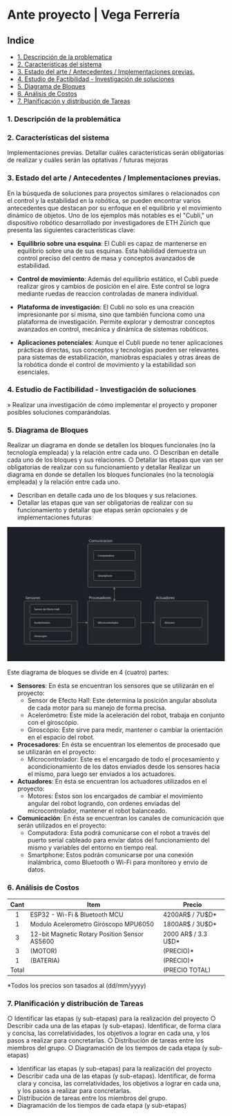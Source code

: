 # Ante proyecto | Vega Ferrería <!-- omit from toc -->

## Indice <!-- omit from toc -->
- [1. Descripción de la problematica](#1-descripción-de-la-problematica)
- [2. Características del sistema](#2-características-del-sistema)
- [3. Estado del arte / Antecedentes / Implementaciones previas.](#3-estado-del-arte--antecedentes--implementaciones-previas)
- [4. Estudio de Factibilidad - Investigación de soluciones](#4-estudio-de-factibilidad---investigación-de-soluciones)
- [5. Diagrama de Bloques](#5-diagrama-de-bloques)
- [6. Análisis de Costos](#6-análisis-de-costos)
- [7. Planificación y distribución de Tareas](#7-planificación-y-distribución-de-tareas)


### 1. Descripción de la problemática



### 2. Características del sistema
Implementaciones previas.
Detallar cuáles características serán obligatorias de realizar y cuáles serán las optativas / futuras mejoras
### 3. Estado del arte / Antecedentes / Implementaciones previas.
En la búsqueda de soluciones para proyectos similares o relacionados con el control y la estabilidad en la robótica, se pueden encontrar varios antecedentes que destacan por su enfoque en el equilibrio y el movimiento dinámico de objetos. Uno de los ejemplos más notables es el "Cubli," un dispositivo robótico desarrollado por investigadores de ETH Zürich que presenta las siguientes características clave:

- **Equilibrio sobre una esquina**: El Cubli es capaz de mantenerse en equilibrio sobre una de sus esquinas. Esta habilidad demuestra un control preciso del centro de masa y conceptos avanzados de estabilidad.

- **Control de movimiento**: Además del equilibrio estático, el Cubli puede realizar giros y cambios de posición en el aire. Este control se logra mediante ruedas de reaccion controladas de manera individual.

- **Plataforma de investigación**: El Cubli no solo es una creación impresionante por sí misma, sino que también funciona como una plataforma de investigación. Permite explorar y demostrar conceptos avanzados en control, mecánica y dinámica de sistemas robóticos.

- **Aplicaciones potenciales**: Aunque el Cubli puede no tener aplicaciones prácticas directas, sus conceptos y tecnologías pueden ser relevantes para sistemas de estabilización, maniobras espaciales y otras áreas de la robótica donde el control de movimiento y la estabilidad son esenciales.

### 4. Estudio de Factibilidad - Investigación de soluciones 
» Realizar una investigación de cómo implementar el proyecto y proponer posibles soluciones comparándolas.



### 5. Diagrama de Bloques 
Realizar un diagrama en donde se detallen los bloques funcionales (no la tecnología
empleada) y la relación entre cada uno.
○ Describan en detalle cada uno de los bloques y sus relaciones.
○ Detallar las etapas que van ser obligatorias de realizar con su funcionamiento y detallar
Realizar un diagrama en donde se detallen los bloques funcionales (no la tecnología empleada) y la relación entre cada uno.
- Describan en detalle cada uno de los bloques y sus relaciones.
- Detallar las etapas que van ser obligatorias de realizar con su funcionamiento y detallar que etapas serán opcionales y de implementaciones futuras

![Diagrama de bloques simplificado](Images/Diagrama-Bloques.png)

Este diagrama de bloques se divide en 4 (cuatro) partes:
- **Sensores**: En ésta se encuentran los sensores que se utilizarán en el proyecto:
  - Sensor de Efecto Hall: Este determina la posición angular absoluta de cada motor para su manejo de forma precisa.
  - Acelerómetro: Este mide la aceleración del robot, trabaja en conjunto con el giroscópio.
  - Giroscópio: Este sirve para medir, mantener o cambiar la orientación en el espacio del robot.
- **Procesadores**: En ésta se encuentran los elementos de procesado que se utilizarán en el proyecto:
  - Microcontrolador: Este es el encargado de todo el procesamiento y acondicionamiento de los datos enviados desde los sensores hacia el mismo, para luego ser enviados a los actuadores.
- **Actuadores**: En ésta se encuentran los actuadores utilizados en el proyecto:
  - Motores: Éstos son los encargados de cambiar el movimiento angular del robot logrando, con ordenes enviadas del microcontrolador, mantener el robot balanceado.
- **Comunicación**: En ésta se encuentran los canales de comunicación que serán utilizados en el proyecto:
  - Computadora: Esta podrá comunicarse con el robot a través del puerto serial cableado para enviar datos del funcionamiento del mismo y variables del entorno en tiempo real.
  - Smartphone: Estos podrán comunicarse por una conexión inalámbrica, como Bluetooth o Wi-Fi para monitoreo y envio de datos.



### 6. Análisis de Costos

<div align="center">

 Cant |                       Item                      | Precio
:----:|-------------------------------------------------|---------
 1    |          ESP32 - Wi-Fi & Bluetooth MCU          | 4200AR$ / 7U$D*
 1    |      Modulo Acelerometro Giróscopo MPU6050      | 1800AR$ / 3U$D*
 3    |  12-bit Magnetic Rotary Position Sensor AS5600  | 2000 AR$ / 3.3 U$D*
 3    |                     (MOTOR)                     | (PRECIO)*
 1    |                    (BATERIA)                    | (PRECIO)*
Total |                                                 | (PRECIO TOTAL)
</div>

*Todos los precios son tasados al (dd/mm/yyyy)

### 7. Planificación y distribución de Tareas
○ Identificar las etapas (y sub-etapas) para la realización del proyecto
○ Describir cada una de las etapas (y sub-etapas). Identificar, de forma clara y concisa, las
correlatividades, los objetivos a lograr en cada una, y los pasos a realizar para concretarlas.
○ Distribución de tareas entre los miembros del grupo.
○ Diagramación de los tiempos de cada etapa (y sub-etapas)
- Identificar las etapas (y sub-etapas) para la realización del proyecto
- Describir cada una de las etapas (y sub-etapas). Identificar, de forma clara y concisa, las correlatividades, los objetivos a lograr en cada una, y los pasos a realizar para concretarlas.
- Distribución de tareas entre los miembros del grupo.
- Diagramación de los tiempos de cada etapa (y sub-etapas)
